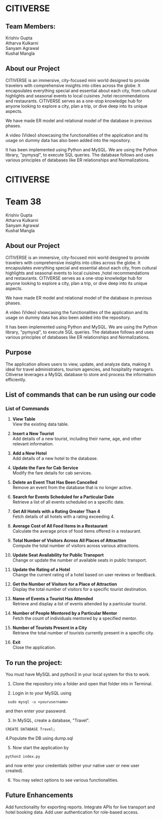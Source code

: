 # CITIVERSE

## Team Members: 
Krishiv Gupta  
Atharva Kulkarni  
Sanyam Agrawal  
Kushal Mangla

## About our Project

CITIVERSE is an immersive, city-focused mini world designed to provide travelers with comprehensive insights
into cities across the globe. It encapsulates everything special and essential about each city, from cultural
highlights and seasonal events to local cuisines ,hotel recommendations and restaurants.
CITIVERSE serves as a one-stop knowledge hub for anyone looking to explore a city, plan a trip, or dive deep
into its unique aspects.

We have made  ER model and relational model of the database in previous phases.

A video (Video) showcasing the functionalities of the application and its usage on dummy data has also been added into the repository.

It has been implemented using Python and MySQL. We are using the Python library, "pymysql", to execute SQL queries. The database follows and uses various principles of databases like ER relationships and Normalizations.

# CITIVERSE
# Team 38
Krishiv Gupta  
Atharva Kulkarni  
Sanyam Agrawal  
Kushal Mangla  

## About our Project

CITIVERSE is an immersive, city-focused mini world designed to provide travelers with comprehensive insights
into cities across the globe. It encapsulates everything special and essential about each city, from cultural
highlights and seasonal events to local cuisines ,hotel recommendations and restaurants.
CITIVERSE serves as a one-stop knowledge hub for anyone looking to explore a city, plan a trip, or dive deep
into its unique aspects.

We have made  ER model and relational model of the database in previous phases.

A video (Video) showcasing the functionalities of the application and its usage on dummy data has also been added into the repository.

It has been implemented using Python and MySQL. We are using the Python library, "pymysql", to execute SQL queries. The database follows and uses various principles of databases like ER relationships and Normalizations.

## Purpose

The application allows users to view, update, and analyze data, making it ideal for travel administrators, tourism agencies, and hospitality managers. Citiverse leverages a MySQL database to store and process the information efficiently.


## List of commands that can be run using our code

### List of Commands

1. **View Table**  
   View the existing data table.

2. **Insert a New Tourist**  
   Add details of a new tourist, including their name, age, and other relevant information.

3. **Add a New Hotel**  
   Add details of a new hotel to the database.

4. **Update the Fare for Cab Service**  
   Modify the fare details for cab services.

5. **Delete an Event That Has Been Cancelled**  
   Remove an event from the database that is no longer active.

6. **Search for Events Scheduled for a Particular Date**  
   Retrieve a list of all events scheduled on a specific date.

7. **Get All Hotels with a Rating Greater Than 4**  
   Fetch details of all hotels with a rating exceeding 4.

8. **Average Cost of All Food Items in a Restaurant**  
   Calculate the average price of food items offered in a restaurant.

9. **Total Number of Visitors Across All Places of Attraction**  
   Compute the total number of visitors across various attractions.

10. **Update Seat Availability for Public Transport**  
    Change or update the number of available seats in public transport.

11. **Update the Rating of a Hotel**  
    Change the current rating of a hotel based on user reviews or feedback.

12. **Get the Number of Visitors for a Place of Attraction**  
    Display the total number of visitors for a specific tourist destination.

13. **Name of Events a Tourist Has Attended**  
    Retrieve and display a list of events attended by a particular tourist.

14. **Number of People Mentored by a Particular Mentor**  
    Fetch the count of individuals mentored by a specified mentor.

15. **Number of Tourists Present in a City**  
    Retrieve the total number of tourists currently present in a specific city.

16. **Exit**  
    Close the application. 


## To run the project:

You must have MySQL and python3 in your local system for this to work.

1. Clone the repository into a folder and open that folder into in Terminal.

2. Login in to your MySQL using 
```
 sudo mysql -u <yourusername>
```
 and then enter your password.

3. In MySQL, create a database, "Travel".
```
CREATE DATABASE Travel;
```
4.Populate the DB using dump.sql

5. Now start the application by
```
python3 index.py
```
and now enter your credentials (either your native user or new user created).

6. You may select options to see various functionalities.

## Future Enhancements
Add functionality for exporting reports.
Integrate APIs for live transport and hotel booking data.
Add user authentication for role-based access.
